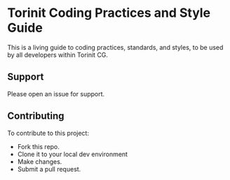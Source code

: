 # Torinit Coding Practices and Style Guide

This is a living guide to coding practices, standards, and styles, to be used by all developers within Torinit CG.


## Support

Please open an issue for support.

## Contributing

To contribute to this project:
- Fork this repo.
- Clone it to your local dev environment
- Make changes.
- Submit a pull request.